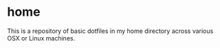home
====

This is a repository of basic dotfiles in my home directory across various OSX or Linux machines.